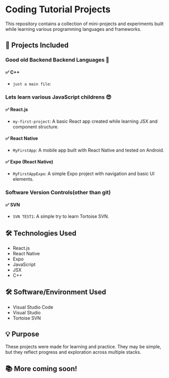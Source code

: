 # Coding Tutorial Projects

This repository contains a collection of mini-projects and experiments built while learning various programming languages and frameworks.

## 📁 Projects Included

### Good old Backend Backend Languages 💛

#### ✅ C++
- `just a main file`:

### Lets learn various JavaScript childrens 😎

#### ✅ React.js
- `my-first-project`: A basic React app created while learning JSX and component structure.

#### ✅ React Native
- `MyFirstApp`: A mobile app built with React Native and tested on Android.

#### ✅ Expo (React Native)
- `MyFirstAppExpo`: A simple Expo project with navigation and basic UI elements.

### Software Version Controls(other than git)

#### ✅ SVN
- `SVN TEST1`: A simple try to learn Tortoise SVN.


## 🛠️ Technologies Used
- React.js
- React Native
- Expo
- JavaScript
- JSX
- C++

## 🛠️ Software/Environment Used
- Visual Studio Code
- Visual Studio
- Tortoise SVN

## 💡 Purpose
These projects were made for learning and practice. They may be simple, but they reflect progress and exploration across multiple stacks.

## 📚 More coming soon!

